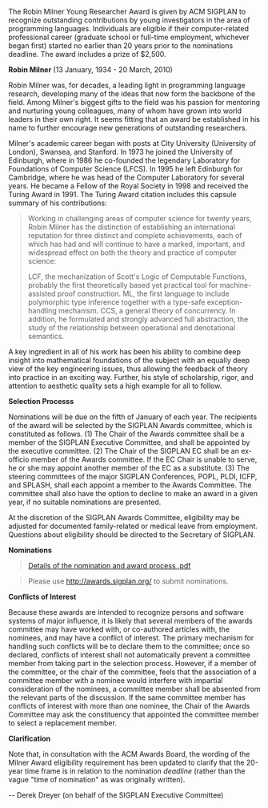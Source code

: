 The Robin Milner Young Researcher Award is given by ACM SIGPLAN to
recognize outstanding contributions by young investigators in the
area of programming languages. Individuals are eligible if their
computer-related professional career (graduate school or full-time
employment, whichever began first) started no earlier than 20 years
prior to the nominations deadline. The award includes a prize of $2,500.

**Robin Milner** (13 January, 1934 - 20 March, 2010)

Robin Milner was, for decades, a leading light in programming
language research, developing many of the ideas that now form the
backbone of the field. Among Milner's biggest gifts to the field
was his passion for mentoring and nurturing young colleagues, many
of whom have grown into world leaders in their own right. It seems
fitting that an award be established in his name to further
encourage new generations of outstanding researchers.

Milner's academic career began with posts at City University
(University of London), Swansea, and Stanford. In 1973 he joined
the University of Edinburgh, where in 1986 he co-founded the
legendary Laboratory for Foundations of Computer Science (LFCS). In
1995 he left Edinburgh for Cambridge, where he was head of the
Computer Laboratory for several years. He became a Fellow of the
Royal Society in 1998 and received the Turing Award in 1991. The
Turing Award citation includes this capsule summary of his
contributions:

> Working in challenging areas of computer science for twenty years,
> Robin Milner has the distinction of establishing an international
> reputation for three distinct and complete achievements, each of
> which has had and will continue to have a marked, important, and
> widespread effect on both the theory and practice of computer
> science:
> 
> LCF, the mechanization of Scott's Logic of Computable Functions,
> probably the first theoretically based yet practical tool for
> machine-assisted proof construction.
> ML, the first language to include polymorphic type inference
> together with a type-safe exception-handling mechanism.
> CCS, a general theory of concurrency.
> In addition, he formulated and strongly advanced full abstraction,
> the study of the relationship between operational and denotational
> semantics.

A key ingredient in all of his work has been his ability to combine
deep insight into mathematical foundations of the subject with an
equally deep view of the key engineering issues, thus allowing the
feedback of theory into practice in an exciting way. Further, his
style of scholarship, rigor, and attention to aesthetic quality
sets a high example for all to follow.  

**Selection Processs**

Nominations will be due on the fifth of January of each year. The
recipients of the award will be selected by the SIGPLAN Awards
committee, which is constituted as follows. (1) The Chair of the
Awards committee shall be a member of the SIGPLAN Executive
Committee, and shall be appointed by the executive committee. (2)
The Chair of the SIGPLAN EC shall be an ex-officio member of the
Awards committee. If the EC Chair is unable to serve, he or she may
appoint another member of the EC as a substitute. (3) The steering
committees of the major SIGPLAN Conferences, POPL, PLDI, ICFP, and
SPLASH, shall each appoint a member to the Awards Committee. The
committee shall also have the option to decline to make an award in
a given year, if no suitable nominations are presented.
 
At the discretion of the SIGPLAN Awards Committee, eligibility may
be adjusted for documented family-related or medical leave from
employment. Questions about eligibility should be directed to the
Secretary of SIGPLAN.  

**Nominations**  

> [Details of the nomination and award process .pdf](http://drupal.sigplan.org/sites/default/files/award-nominations.pdf)

> Please use <http://awards.sigplan.org/> to submit nominations.

**Conflicts of Interest**

Because these awards are intended to recognize persons and software systems of major influence, it is likely that several members of the awards committee may have worked with, or co-authored articles with, the nominees, and may have a conflict of interest. The primary mechanism for handling such conflicts will be to declare them to the committee; once so declared, conflicts of interest shall not automatically prevent a committee member from taking part in the selection process. However, if a member of the committee, or the chair of the committee, feels that the association of a committee member with a nominee would interfere with impartial consideration of the nominees, a committee member shall be absented from the relevant parts of the discussion. If the same committee member has conflicts of interest with more than one nominee, the Chair of the Awards Committee may ask the constituency that appointed the committee member to select a replacement member.

**Clarification**

Note that, in consultation with the ACM Awards Board, the wording of
the Milner Award eligibility requirement has been updated to clarify
that the 20-year time frame is in relation to the nomination
*deadline* (rather than the vague "time of nomination" as was
originally written).

-- Derek Dreyer (on behalf of the SIGPLAN Executive Committee)
